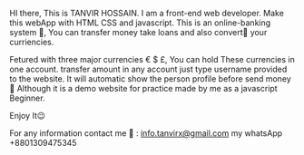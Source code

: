 HI there, This is TANVIR HOSSAIN. I am a front-end web developer. Make this webApp with HTML CSS and javascript.
This is an online-banking system 🏦, You can transfer money take loans and also convert💱 your curriencies.

Fetured with three major currencies € $ £, You can hold These currencies in one account.
transfer amount in any account just type username provided to the website. It will automatic show the person profile before send money👀
Although it is a demo website for practice made by me as a javascript Beginner.

Enjoy It😉

For any information contact me 📩 : info.tanvirx@gmail.com
my whatsApp +8801309475345
